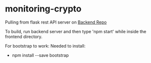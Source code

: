 # monitoring-crypto

Pulling from flask rest API server on [Backend Repo](https://github.com/Dayana20/monitoring-crypto)

To build, run backend server and then type 'npm start' while inside the frontend directory.

For bootstrap to work:
Needed to install:
* npm install --save bootstrap